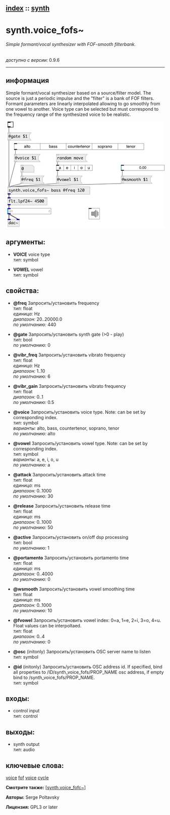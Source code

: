 [index](index.html) :: [synth](category_synth.html)
---

# synth.voice_fofs~

###### Simple formant/vocal synthesizer with FOF-smooth filterbank.

*доступно с версии:* 0.9.6

---


## информация
Simple formant/vocal synthesizer based on a source/filter model. The source is just a periodic impulse and the &#34;filter&#34; is a bank of FOF filters. Formant parameters are linearly interpolated allowing to go smoothly from one vowel to another. Voice type can be selected but must correspond to the frequency range of the synthesized voice to be realistic.


[![example](../examples/img/synth.voice_fofs~.jpg)](../examples/pd/synth.voice_fofs~.pd)



## аргументы:

* **VOICE**
voice type<br>
_тип:_ symbol<br>

* **VOWEL**
vowel<br>
_тип:_ symbol<br>





## свойства:

* **@freq** 
Запросить/установить frequency<br>
_тип:_ float<br>
_единица:_ Hz<br>
_диапазон:_ 20..20000.0<br>
_по умолчанию:_ 440<br>

* **@gate** 
Запросить/установить synth gate (&gt;0 - play)<br>
_тип:_ bool<br>
_по умолчанию:_ 0<br>

* **@vibr_freq** 
Запросить/установить vibrato frequency<br>
_тип:_ float<br>
_единица:_ Hz<br>
_диапазон:_ 1..10<br>
_по умолчанию:_ 6<br>

* **@vibr_gain** 
Запросить/установить vibrato frequency<br>
_тип:_ float<br>
_диапазон:_ 0..1<br>
_по умолчанию:_ 0.5<br>

* **@voice** 
Запросить/установить voice type. Note: can be set by corresponding index.<br>
_тип:_ symbol<br>
_варианты:_ alto, bass, countertenor, soprano, tenor<br>
_по умолчанию:_ alto<br>

* **@vowel** 
Запросить/установить vowel type. Note: can be set by corresponding index.<br>
_тип:_ symbol<br>
_варианты:_ a, e, i, o, u<br>
_по умолчанию:_ a<br>

* **@attack** 
Запросить/установить attack time<br>
_тип:_ float<br>
_единица:_ ms<br>
_диапазон:_ 0..1000<br>
_по умолчанию:_ 30<br>

* **@release** 
Запросить/установить release time<br>
_тип:_ float<br>
_единица:_ ms<br>
_диапазон:_ 0..1000<br>
_по умолчанию:_ 50<br>

* **@active** 
Запросить/установить on/off dsp processing<br>
_тип:_ bool<br>
_по умолчанию:_ 1<br>

* **@portamento** 
Запросить/установить portamento time<br>
_тип:_ float<br>
_единица:_ ms<br>
_диапазон:_ 0..4000<br>
_по умолчанию:_ 0<br>

* **@wsmooth** 
Запросить/установить vowel smoothing time<br>
_тип:_ float<br>
_единица:_ ms<br>
_диапазон:_ 0..1000<br>
_по умолчанию:_ 10<br>

* **@fvowel** 
Запросить/установить vowel index: 0=a, 1=e, 2=i, 3=o, 4=u. Float values can be interpoltaed.<br>
_тип:_ float<br>
_диапазон:_ 0..4<br>
_по умолчанию:_ 0<br>

* **@osc** (initonly)
Запросить/установить OSC server name to listen<br>
_тип:_ symbol<br>

* **@id** (initonly)
Запросить/установить OSC address id. If specified, bind all properties to
/ID/synth_voice_fofs/PROP_NAME osc address, if empty bind to
/synth_voice_fofs/PROP_NAME.<br>
_тип:_ symbol<br>



## входы:

* control input<br>
_тип:_ control



## выходы:

* synth output<br>
_тип:_ audio



## ключевые слова:

[voice](keywords/voice.html)
[fof](keywords/fof.html)
[voice](keywords/voice.html)
[cycle](keywords/cycle.html)



**Смотрите также:**
[\[synth.voice_fofc~\]](synth.voice_fofc~.html)




**Авторы:** Serge Poltavsky




**Лицензия:** GPL3 or later





